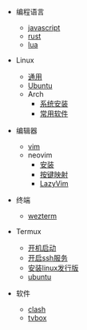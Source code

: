 <!-- docs/_seditorbar.md -->

* 编程语言
  * [javascript](/lang/javascript)
  * [rust](/lang/rust)
  * [lua](/lang/lua)

* Linux
  * [通用](/linux/common "Linux - 通用")
  * [Ubuntu](/linux/ubuntu)
  * Arch
    * [系统安装](/linux/arch/install "Arch - 系统安装")
    * [常用软件](/linux/arch/software "Arch - 常用软件")

* 编辑器
  * [vim](/editor/vim)
  * neovim
    * [安装](/editor/neovim/install "neovim - 安装")
    * [按键映射](/editor/neovim/keymaps "neovim - 按键映射")
    * [LazyVim](/editor/neovim/lazyvim "neovim - LazyVim")

* 终端
  * [wezterm](/terminal/wezterm)

* Termux
  * [开机启动](/termux/startup "Termux - 开机启动")
  * [开启ssh服务](/termux/ssh-server "Termux - 开启ssh服务")
  * [安装linux发行版](/termux/distro "Termux - 安装linux发行版")
  * [ubuntu](/termux/ubuntu "Termux - ubuntu")

* 软件
  * [clash](/software/clash)
  * [tvbox](/software/tvbox)
